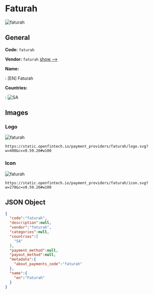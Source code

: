 
# Faturah 
![faturah](https://static.openfintech.io/payment_providers/faturah/logo.svg?w=400&c=v0.59.26#w100)  

## General 
 
**Code:** `faturah` 
 
**Vendor:** `faturah` [show -->](/vendors/faturah/) 
 
**Name:** 
 
:	[EN] Faturah 
 
 
**Countries:** 
 
:	![SA](https://cdnjs.cloudflare.com/ajax/libs/flag-icon-css/3.3.0/flags/4x3/sa.svg#w24)  

## Images 

### Logo 
 
![faturah](https://static.openfintech.io/payment_providers/faturah/logo.svg?w=400&c=v0.59.26#w100)  

```
https://static.openfintech.io/payment_providers/faturah/logo.svg?w=400&c=v0.59.26#w100
```  

### Icon 
 
![faturah](https://static.openfintech.io/payment_providers/faturah/icon.svg?w=278&c=v0.59.26#w100)  

```
https://static.openfintech.io/payment_providers/faturah/icon.svg?w=278&c=v0.59.26#w100
```  

## JSON Object 

```json
{
  "code":"faturah",
  "description":null,
  "vendor":"faturah",
  "categories":null,
  "countries":[
    "SA"
  ],
  "payment_method":null,
  "payout_method":null,
  "metadata":{
    "about_payments_code":"faturah"
  },
  "name":{
    "en":"Faturah"
  }
}
```  
